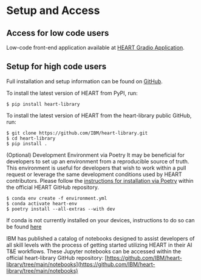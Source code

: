 # Setup and Access

## Access for low code users

Low-code front-end application available at [HEART Gradio Application](https://huggingface.co/spaces/CDAO/HEART-Gradio).

## Setup for high code users

Full installation and setup information can be found on [GitHub](https://github.com/IBM/heart-library).

To install the latest version of HEART from PyPI, run:

```
$ pip install heart-library
```

To install the latest version of HEART from the heart-library public GitHub, run:

```
$ git clone https://github.com/IBM/heart-library.git
$ cd heart-library
$ pip install .
```

(Optional) Development Environment via Poetry
It may be beneficial for developers to set up an environment from a reproducible source of truth. This environment is useful for developers that wish to work within a pull request or leverage the same development conditions used by HEART contributors. Please follow the [instructions for installation via Poetry](https://github.com/IBM/heart-library/blob/main/poetry_installation.md) within the official HEART GitHub repository.

```
$ conda env create -f environment.yml
$ conda activate heart-env
$ poetry install --all-extras --with dev
```

If conda is not currently installed on your devices, instructions to do so can be found [here](https://docs.conda.io/projects/miniconda/en/latest/)

IBM has published a catalog of notebooks designed to assist developers of all skill levels with the process of getting started utilizing HEART in their AI T&E workflows. These Jupyter notebooks can be accessed within the official heart-library GitHub repository: [https://github.com/IBM/heart-library/tree/main/notebooks](https://github.com/IBM/heart-library/tree/main/notebooks)
